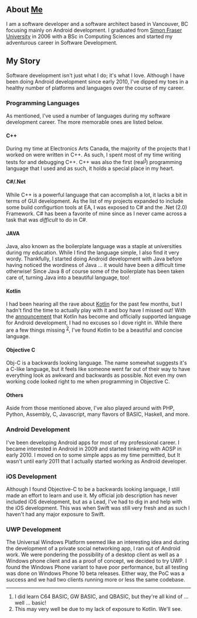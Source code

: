 
## About [Me](https://www.linkedin.com/in/mfoadi/)

I am a software developer and a software architect based in Vancouver, BC focusing mainly on Android development. I graduated from [Simon Fraser University](https://www.sfu.ca/) in 2006 with a BSc in Computing Sciences and started my adventurous career in Software Development. 

## My Story
Software development isn't just what I do; it's what I love. Although I have been doing Android development since early 2010, I've dipped my toes in a healthy number of platforms and languages over the course of my career. 

### Programming Languages
As mentioned, I've used a number of languages during my software development career. The more memorable ones are listed below.

#### C++
During my time at Electronics Arts Canada, the majority of the projects that I worked on were written in C++. As such, I spent most of my time writing tests for and debugging C++. C++ was also the first (real<sup>[1](#fn1)</sup>) programming language that I used and as such, it holds a special place in my heart.

#### C#/.Net
While C++ is a powerful language that can accomplish a lot, it lacks a bit in terms of GUI development. As the list of my projects expanded to include some build configurtion tools at EA, I was exposed to C# and the .Net (2.0) Framework. C# has been a favorite of mine since as I never came across a task that was _difficult_ to do in C#. 

#### JAVA
Java, also known as the boilerplate language was a staple at universities during my education. While I find the language simple, I also find it very wordy. Thankfully, I started doing Android development with Java before having noticed the wordiness of Java ... it would have been a difficult time otherwise! Since Java 8 of course some of the boilerplate has been taken care of, turning Java into a beautiful language, too!

#### Kotlin
I had been hearing all the rave about [Kotlin](https://kotlinlang.org/#_blank) for the past few months, but I hadn't find the time to actually play with it and boy have I missed out! With the [announcement](https://developer.android.com/kotlin/index.html#_blank) that Kotlin has become and officially supported language for Android development, I had no excuses so I dove right in. While there are a few things missing <sup>[2](#fn2)</sup>, I've found Kotlin to be a beautiful and concise language.

#### Objective C
Obj-C is a backwards looking language. The name somewhat suggests it's a C-like language, but it feels like someone went far out of their way to have everything look as awkward and backwards as possible. Not even my own working code looked right to me when programming in Objective C.

#### Others
Aside from those mentioned above, I've also played around with PHP, Python, Assembly, C, Javascript, many flavors of BASIC, Haskell, and more.

### Android Development
I've been developing Android apps for most of my professional career. I became interested in Android in 2009 and started tinkering with AOSP in early 2010. I moved on to some simple apps as my time permitted, but It wasn't until early 2011 that I actually started working as Android developer.

### iOS Development
Although I found Objective-C to be a backwards looking language, I still made an effort to learn and use it. My official job description has never included iOS development, but as a Lead, I've had to dig in and help with the iOS development. This was when Swift was still very fresh and as such I haven't had any major exposure to Swift.

### UWP Development
The Universal Windows Platform seemed like an interesting idea and during the development of a private social networking app, I ran out of Android work. We were pondering the possibility of a desktop client as well as a Windows phone client and as a proof of concept, we decided to try UWP. I found the Windows Phone variant to have poor performance, but all testing was done on Windows Phone 10 beta releases. Either way, the PoC was a success and we had two clients running more or less the same codebase.

------
<ol>
  <li><a name="fn1" />I did learn C64 BASIC, GW BASIC, and QBASIC, but they're all kind of ... well ... basic!</li>
  <li><a name="fn2" />This may very well be due to my lack of exposure to Kotlin. We'll see.</li>
</ol>  
